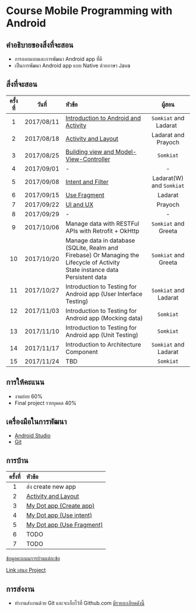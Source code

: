 # Course Mobile Programming with Android

## คำอธิบายของสิ่งที่จะสอน
* การออกแบบและการพัฒนา Android app ที่ดี
* เป็นการพัฒนา Android app แบบ Native ด้วยภาษา Java

## สิ่งที่จะสอน
| ครั้งที่    | วันที่           | หัวข้อ               | ผู้สอน   |
|:-------:|:-------------:|:------------------|:------------------:|
|1|2017/08/11| [Introduction to Android and Activity](https://github.com/up1/course-android-kmitl/tree/master/slide/day01)      | `Somkiat` and Ladarat    |
| 2      |2017/08/18     | [Activity and Layout](https://github.com/up1/course-android-kmitl/tree/master/slide/day02)             | Ladarat and Prayoch
| 3      |2017/08/25     | [Building view and Model-View-Controller](https://github.com/up1/course-android-kmitl/tree/master/slide/day03)          | `Somkiat`   |
| 4      |2017/09/01     |- | -    |
| 5      |2017/09/08     | [Intent and Filter](https://github.com/up1/course-android-kmitl/tree/master/slide/day04)| Ladarat(W) and `Somkiat`|
| 6      |2017/09/15     | [Use Fragment](https://github.com/up1/course-android-kmitl/wiki/Lab05) | Ladarat   |
| 7      |2017/09/22     | [UI and UX](https://github.com/up1/course-android-kmitl/wiki/Lab06)  | Prayoch   |
| 8      |2017/09/29     | - | - |
| 9      |2017/10/06     |Manage data with RESTFul APIs with Retrofit + OkHttp| `Somkiat` and Greeta  |
| 10      |2017/10/20     |  Manage data in database (SQLite, Realm and Firebase) Or Managing the Lifecycle of Activity<br>State instance data<br>Persistent data | `Somkiat` and Greeta  |
| 11      |2017/10/27     | Introduction to Testing for Android app (User Interface Testing)| `Somkiat` and Ladarat     |
| 12      |2017/11/03     | Introduction to Testing for Android app (Mocking data)| `Somkiat`   |
| 13      |2017/11/10     | Introduction to Testing for Android app (Unit Testing)| `Somkiat`   |
| 14      |2017/11/17     | Introduction to Architecture Component| `Somkiat` and Ladarat    |
| 15      |2017/11/24     | TBD| `Somkiat`     |

## การให้คะแนน
* งานย่อย 60%
* Final project รายบุคคล 40%

## เครื่องมือในการพัฒนา
* [Android Studio](https://developer.android.com/studio/index.html)
* [Git](https://git-scm.com/)

## การบ้าน
| ครั้งที่    | หัวข้อ          | 
|:-------:|:-------------|
|1| ส่ง create new app |
|2| [Activity and Layout](https://github.com/up1/course-android-kmitl/wiki/Lab02) |
|3| [My Dot app (Create app)](https://github.com/up1/course-android-kmitl/wiki/Lab03) |
|4| [My Dot app (Use intent)](https://github.com/up1/course-android-kmitl/wiki/Lab04)|
|5| [My Dot app (Use Fragment)](https://github.com/up1/course-android-kmitl/wiki/Lab05) |
|6| TODO |
|7| TODO |

[ข้อมูลคะแนนการบ้านแต่ละข้อ](https://goo.gl/RwHn8j)

[Link เสนอ Project](https://goo.gl/AidC36)


## การส่งงาน
* ทำงานส่งงานด้วย Git และจะเก็บไว้ที่ Github.com [มีรายละเอียดดังนี้](https://github.com/up1/course-android-kmitl/wiki/%E0%B8%81%E0%B8%B2%E0%B8%A3%E0%B8%AA%E0%B9%88%E0%B8%87%E0%B8%87%E0%B8%B2%E0%B8%99%E0%B8%94%E0%B9%89%E0%B8%A7%E0%B8%A2-Git)

